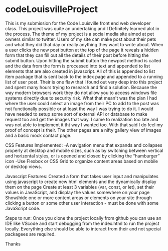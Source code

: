 # codeLouisvilleProject

This is my submission for the Code Louisville front end web developer class. This project was quite an undertaking and I Definitely learned alot in the process. The theme of my project is a social media site aimed at pet owners simliar to twitter. Users of my site can make post about their pets and what they did that day or really anything they want to write about. When a user clicks the new post button at the top of the page it reveals a hidden form that they can fill out all the details of their post before hitting the submit button. Upon hitting the submit button the newpost method is called and the data from the form is processed into text and appended to list elements that are also created in javascript. All of this is appended to list item package that is sent back to the index page and appended to a running list of user post. Their is one flaw that I found out very deep into this project and spent many hours trying to research and find a solution. Because the way modern browsers work they do not allow you to access windows file systems directly due to security risk. What that mean't was the plan I had where the user could select an image from their PC to add to the post was not functionally possible or at least the way I was trying to do it. I would have needed to setup some sort of external API or database to make request too and get the images that way. I came to realization too late and was not able to implement it tht way I wanted too. With that said I do feel my proof of concept is their. The other pages are a nifty gallery view of images and a basic mock contact page.

CSS Features Implemented: 
-A navigation menu that expands and collapses properly at desktop and mobile sizes, such as by switching between vertical and horizontal styles, or is opened and closed by clicking the “hamburger” icon
-Use Flexbox or CSS Grid to organize content areas based on mobile or desktop views. 

Javascript Features: 
Created a form that takes user input and manipulates using javascript to create new html elements and the dynamically display them on the page
Create at least 3 variables (var, const, or let), set their values in JavaScript, and display the values somewhere on your page
Show/hide one or more content areas or elements on your site through clicking a button or some other user interaction - must be done with some JavaScript code. 

Steps to run:
Once you clone the project locally from github you can use an IDE like VScode and start debugging from the index.html to run the project locally. Everything else should be able to interact from their and not special packagees are required.

Thanks
